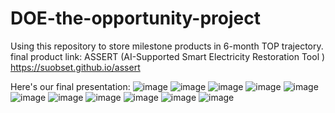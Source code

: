 # DOE-the-opportunity-project
Using this repository to store milestone products in 6-month TOP trajectory.
final product link: ASSERT (AI-Supported Smart Electricity Restoration Tool )
https://suobset.github.io/assert 


Here's our final presentation:
![image](https://github.com/chawlasuhani10/DOE-the-opportunity-project/assets/106731154/fcba3f19-212e-4983-8580-84db564b46a8)
![image](https://github.com/chawlasuhani10/DOE-the-opportunity-project/assets/106731154/7a1e69c9-b378-4bd4-b79e-624e6c83a8d8)
![image](https://github.com/chawlasuhani10/DOE-the-opportunity-project/assets/106731154/7264b26a-e59e-4797-a9d2-7f8328309c84)
![image](https://github.com/chawlasuhani10/DOE-the-opportunity-project/assets/106731154/3a4db87b-efff-4753-adf4-9578dc9e80ec)
![image](https://github.com/chawlasuhani10/DOE-the-opportunity-project/assets/106731154/a597dbc9-b6c1-4a77-9894-8bed0b9dd2f0)
![image](https://github.com/chawlasuhani10/DOE-the-opportunity-project/assets/106731154/6009c960-816e-4062-91da-ad48595b9706)
![image](https://github.com/chawlasuhani10/DOE-the-opportunity-project/assets/106731154/910d5093-7191-449e-b87a-db5a7e875436)
![image](https://github.com/chawlasuhani10/DOE-the-opportunity-project/assets/106731154/19d0ff37-3b37-4bdc-a0bc-51f302e77cf9)
![image](https://github.com/chawlasuhani10/DOE-the-opportunity-project/assets/106731154/6694a8c0-578a-41f8-b725-dc87ffeee53f)
![image](https://github.com/chawlasuhani10/DOE-the-opportunity-project/assets/106731154/812d4be4-3e81-4c21-a7c4-a3656b4f25ad)
![image](https://github.com/chawlasuhani10/DOE-the-opportunity-project/assets/106731154/fcb6c4d0-d208-4440-a674-58cac91bc3ac)







